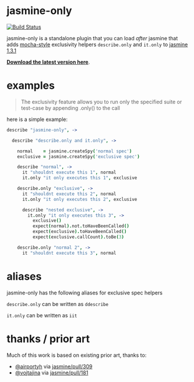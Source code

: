 # jasmine-only

[![Build Status](https://travis-ci.org/davemo/jasmine-only.png?branch=master)](https://travis-ci.org/davemo/jasmine-only)

jasmine-only is a standalone plugin that you can load _after_ jasmine that adds [mocha-style](http://mochajs.org/#exclusive-tests) exclusivity helpers `describe.only` and `it.only` to [jasmine 1.3.1](https://github.com/pivotal/jasmine/releases/tag/v1.3.1)

**[Download the latest version here](https://github.com/davemo/jasmine-only/releases/download/0.1.0/jasmine-only.js)**.

# examples

> The exclusivity feature allows you to run only the specified suite or test-case by appending .only() to the call

here is a simple example:

```coffeescript
describe "jasmine-only", ->

  describe "describe.only and it.only", ->

    normal    = jasmine.createSpy('normal spec')
    exclusive = jasmine.createSpy('exclusive spec')

    describe "normal", ->
      it "shouldnt execute this 1", normal
      it.only "it only executes this 1", exclusive

    describe.only "exclusive", ->
      it "shouldnt execute this 2", normal
      it.only "it only executes this 2", exclusive

      describe "nested exclusive", ->
        it.only "it only executes this 3", ->
          exclusive()
          expect(normal).not.toHaveBeenCalled()
          expect(exclusive).toHaveBeenCalled()
          expect(exclusive.callCount).toBe(3)

    describe.only "normal 2", ->
      it "shouldnt execute this 3", normal
```

# aliases

jasmine-only has the following aliases for exclusive spec helpers

`describe.only` can be written as `ddescribe`

`it.only` can be written as `iit`

# thanks / prior art

Much of this work is based on existing prior art, thanks to:
* [@airportyh](https://github.com/airportyh) via [jasmine/pull/309](https://github.com/pivotal/jasmine/pull/309)
* [@vojtajina](https://github.com/vojtajina) via [jasmine/pull/181](https://github.com/pivotal/jasmine/pull/181)

